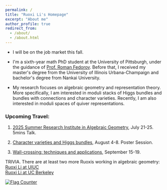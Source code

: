 ```yaml
---
permalink: /
title: "Ruoxi Li's Homepage"
excerpt: "About me"
author_profile: true
redirect_from: 
  - /about/
  - /about.html
---
```

- I will be on the job market this fall.

- I'm a sixth-year math PhD student at the University of Pittsburgh, under the guidance of <a href="https://www.mathematics.pitt.edu/people/roman-fedorov"> Prof. Roman Fedorov</a>. Before that, I received my master's degree from the University of Illinois Urbana-Champaign and bachelor's degree from Nankai University.

- My research focuses on algebraic geometry and representation theory. More specifically, I am interested in moduli stacks of Higgs bundles and bundles with connections and character varieties. Recently, I am also interested in moduli spaces of quiver representations.

### Upcoming Travel:

1. <a href="https://sites.google.com/view/2025summerinstitute/home/week-2-july-21-25" target="_blank">2025 Summer Research Institute in Algebraic Geometry</a>, July 21-25. 5mins Talk.
  
2. <a href="https://workshop.cimpa.ucr.ac.cr" target="_blank">Character varieties and Higgs bundles</a>, August 4-8. Poster Session.

3. <a href="https://aimath.org/workshops/upcoming/wallcrossing/" target="_blank">Wall-crossing: techniques and applications</a>, September 15-19.
   
TRIVIA. There are at least two more Ruoxis working in algebraic geometry:    
<a href="https://sites.google.com/view/liruoxi"> Ruoxi Li at UIUC</a>  
<a href="https://math.berkeley.edu/people/ruoxi-li"> Ruoxi Li at UC Berkeley</a>  

<a href="https://info.flagcounter.com/bkxp"><img src="https://s01.flagcounter.com/count/bkxp/bg_FFFFFF/txt_000000/border_CCC8C8/columns_2/maxflags_10/viewers_0/labels_0/pageviews_1/flags_0/percent_0/" alt="Flag Counter" border="0"></a>

<!--  -->
